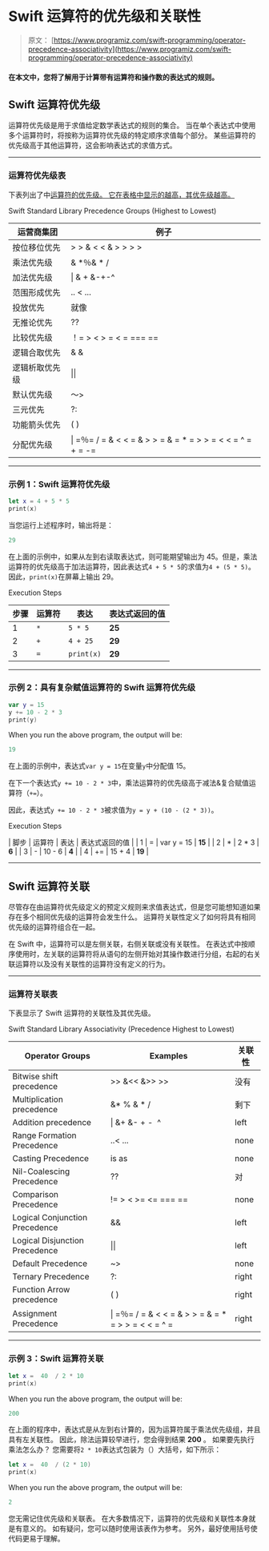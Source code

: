 # Swift 运算符的优先级和关联性

> 原文： [https://www.programiz.com/swift-programming/operator-precedence-associativity](https://www.programiz.com/swift-programming/operator-precedence-associativity)

#### 在本文中，您将了解用于计算带有运算符和操作数的表达式的规则。

## Swift 运算符优先级

运算符优先级是用于求值给定数学表达式的规则的集合。 当在单个表达式中使用多个运算符时，将按称为运算符优先级的特定顺序求值每个部分。 某些运算符的优先级高于其他运算符，这会影响表达式的求值方式。

* * *

### 运算符优先级表

下表列出了中[运算符的优先级。 它在表格中显示的越高，其优先级越高。](/swift-programming/operators "Swift operators")

Swift Standard Library Precedence Groups (Highest to Lowest)

| 运营商集团 | 例子 |
| --- | --- |
| 按位移位优先 | > > & < < & > > > > |
| 乘法优先级 | & *％& * / |
| 加法优先级 | &#124; & + &-+-^ |
| 范围形成优先 | .. < ... |
| 投放优先 | 就像 |
| 无推论优先 | ?? |
| 比较优先级 | ！= > < > = < = === == |
| 逻辑合取优先 | & & |
| 逻辑析取优先级 | &#124;&#124; |
| 默认优先级 | 〜> |
| 三元优先 | ?: |
| 功能箭头优先 | ( ) |
| 分配优先级 | &#124; =％= / = & < < = & > > = & = * = > > = < < = ^ = + = -= |

* * *

### 示例 1：Swift 运算符优先级

```swift
let x = 4 + 5 * 5
print(x) 
```

当您运行上述程序时，输出将是：

```swift
29
```

在上面的示例中，如果从左到右读取表达式，则可能期望输出为 45。但是，乘法运算符的优先级高于加法运算符，因此表达式`4 + 5 * 5`的求值为`4 + (5 * 5)`。 因此，`print(x)`在屏幕上输出 29。

Execution Steps

| 步骤 | 运算符 | 表达 | 表达式返回的值 |
| --- | --- | --- | --- |
| 1 | `*` | `5 * 5` | **25** |
| 2 | `+` | `4 + 25` | **29** |
| 3 | `=` | `print(x)` | **29** |

* * *

### 示例 2：具有复杂赋值运算符的 Swift 运算符优先级

```swift
var y = 15
y += 10 - 2 * 3
print(y) 
```

When you run the above program, the output will be:

```swift
19
```

在上面的示例中，表达式`var y = 15`在变量`y`中分配值 15。

在下一个表达式`y += 10 - 2 * 3`中，乘法运算符的优先级高于减法&复合赋值运算符（`+=`）。

因此，表达式`y += 10 - 2 * 3`被求值为`y = y + (10 - (2 * 3))`。

Execution Steps

| 脚步 | 运算符 | 表达 | 表达式返回的值 |
| 1 | = | var y = 15 | **15** |
| 2 | * | 2 * 3 | **6** |
| 3 | - | 10 - 6 | **4** |
| 4 | += | 15 + 4 | **19** |

* * *

## Swift 运算符关联

尽管存在由运算符优先级定义的预定义规则来求值表达式，但是您可能想知道如果存在多个相同优先级的运算符会发生什么。 运算符关联性定义了如何将具有相同优先级的运算符组合在一起。

在 Swift 中，运算符可以是左侧关联，右侧关联或没有关联性。 在表达式中按顺序使用时，左关联的运算符将从语句的左侧开始对其操作数进行分组，右起的右关联运算符以及没有关联性的运算符没有定义的行为。

* * *

### 运算符关联表

下表显示了 Swift 运算符的关联性及其优先级。

Swift Standard Library Associativity (Precedence Highest to Lowest)

| Operator Groups | Examples | 关联性 |
| --- | --- | --- |
| Bitwise shift precedence | >> &<< &>> >> | 没有 |
| Multiplication precedence | &* % & * / | 剩下 |
| Addition precedence | &#124; &+ &- + -  ^ | left |
| Range Formation Precedence | ..< ... | none |
| Casting Precedence | is as | none |
| Nil-Coalescing Precedence | ?? | 对 |
| Comparison Precedence | != > < >= <= === == | none |
| Logical Conjunction Precedence | && | left |
| Logical Disjunction Precedence | &#124;&#124; | left |
| Default Precedence | ~> | none |
| Ternary Precedence | ?: | right |
| Function Arrow precedence | ( ) | right |
| Assignment Precedence | &#124; =％= / = & < < = & > > = & = * = > > = < < = ^ = | right |

* * *

### 示例 3：Swift 运算符关联

```swift
let x =  40  / 2 * 10
print(x) 
```

When you run the above program, the output will be:

```swift
200
```

在上面的程序中，表达式是从左到右计算的，因为运算符属于乘法优先级组，并且具有左关联性。 因此，除法运算较早进行，您会得到结果 **200** 。 如果要先执行乘法怎么办？ 您需要将`2 * 10`表达式包装为（）大括号，如下所示：

```swift
let x =  40  / (2 * 10)
print(x) 
```

When you run the above program, the output will be:

```swift
2
```

您无需记住优先级和关联表。 在大多数情况下，运算符的优先级和关联性本身就是有意义的。 如有疑问，您可以随时使用该表作为参考。 另外，最好使用括号使代码更易于理解。